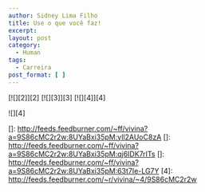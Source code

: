 ```yaml
---
author: Sidney Lima Filho
title: Use o que você faz!
excerpt:
layout: post
category:
  - Human
tags:
  - Carreira
post_format: [ ]
---
```

[![][2]</img>][2] [![][3]</img>][3] [![][4]</img>][4] 

![][4]

 []: http://feeds.feedburner.com/~ff/vivina?a=9S86cMC2r2w:8UYaBxi35pM:yIl2AUoC8zA
 []: http://feeds.feedburner.com/~ff/vivina?a=9S86cMC2r2w:8UYaBxi35pM:qj6IDK7rITs
 []: http://feeds.feedburner.com/~ff/vivina?a=9S86cMC2r2w:8UYaBxi35pM:63t7Ie-LG7Y
 [4]: http://feeds.feedburner.com/~r/vivina/~4/9S86cMC2r2w